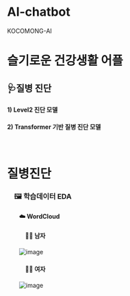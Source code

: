 # AI-chatbot
KOCOMONG-AI

# 슬기로운 건강생활 어플

## 🩺질병 진단
  ####  1) Level2 진단 모델
  ####  2) Transformer 기반 질병 진단 모델
　　 　　
# 질병진단

###  　🖼️ 학습데이터 EDA
  #### 　　☁️ WordCloud
  #### 　　　👨🏻 남자
  　　![image](https://user-images.githubusercontent.com/86948867/170612307-2b5b1a45-e484-4b04-9fa9-88a0c6c01041.png)
  #### 　　　👩🏻 여자
  　　![image](https://user-images.githubusercontent.com/86948867/170612548-3972057f-6dd0-4659-b9ab-644e749cec39.png)
